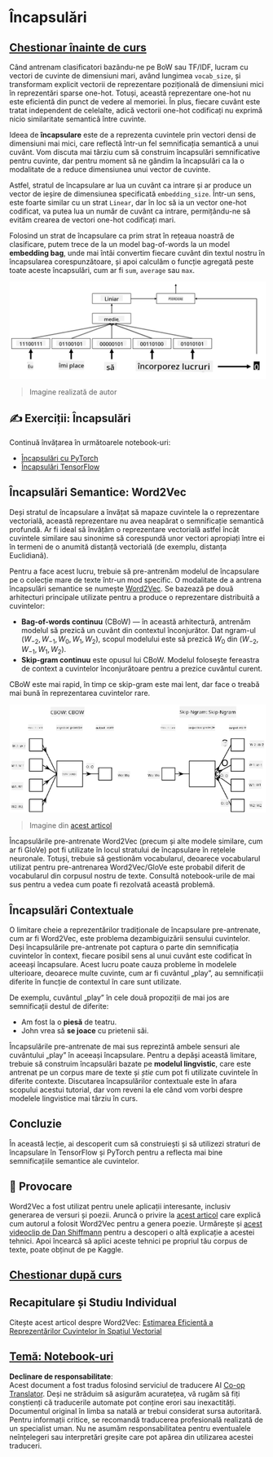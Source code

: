 <!--
CO_OP_TRANSLATOR_METADATA:
{
  "original_hash": "e40b47ac3fd48f71304ede1474e66293",
  "translation_date": "2025-08-25T21:39:21+00:00",
  "source_file": "lessons/5-NLP/14-Embeddings/README.md",
  "language_code": "ro"
}
-->
# Încapsulări

## [Chestionar înainte de curs](https://ff-quizzes.netlify.app/en/ai/quiz/27)

Când antrenam clasificatori bazându-ne pe BoW sau TF/IDF, lucram cu vectori de cuvinte de dimensiuni mari, având lungimea `vocab_size`, și transformam explicit vectorii de reprezentare pozițională de dimensiuni mici în reprezentări sparse one-hot. Totuși, această reprezentare one-hot nu este eficientă din punct de vedere al memoriei. În plus, fiecare cuvânt este tratat independent de celelalte, adică vectorii one-hot codificați nu exprimă nicio similaritate semantică între cuvinte.

Ideea de **încapsulare** este de a reprezenta cuvintele prin vectori densi de dimensiuni mai mici, care reflectă într-un fel semnificația semantică a unui cuvânt. Vom discuta mai târziu cum să construim încapsulări semnificative pentru cuvinte, dar pentru moment să ne gândim la încapsulări ca la o modalitate de a reduce dimensiunea unui vector de cuvinte.

Astfel, stratul de încapsulare ar lua un cuvânt ca intrare și ar produce un vector de ieșire de dimensiunea specificată `embedding_size`. Într-un sens, este foarte similar cu un strat `Linear`, dar în loc să ia un vector one-hot codificat, va putea lua un număr de cuvânt ca intrare, permițându-ne să evităm crearea de vectori one-hot codificați mari.

Folosind un strat de încapsulare ca prim strat în rețeaua noastră de clasificare, putem trece de la un model bag-of-words la un model **embedding bag**, unde mai întâi convertim fiecare cuvânt din textul nostru în încapsularea corespunzătoare, și apoi calculăm o funcție agregată peste toate aceste încapsulări, cum ar fi `sum`, `average` sau `max`.

![Imagine care arată un clasificator bazat pe încapsulări pentru cinci cuvinte dintr-o secvență.](../../../../../translated_images/embedding-classifier-example.b77f021a7ee67eeec8e68bfe11636c5b97d6eaa067515a129bfb1d0034b1ac5b.ro.png)

> Imagine realizată de autor

## ✍️ Exerciții: Încapsulări

Continuă învățarea în următoarele notebook-uri:
* [Încapsulări cu PyTorch](../../../../../lessons/5-NLP/14-Embeddings/EmbeddingsPyTorch.ipynb)
* [Încapsulări TensorFlow](../../../../../lessons/5-NLP/14-Embeddings/EmbeddingsTF.ipynb)

## Încapsulări Semantice: Word2Vec

Deși stratul de încapsulare a învățat să mapaze cuvintele la o reprezentare vectorială, această reprezentare nu avea neapărat o semnificație semantică profundă. Ar fi ideal să învățăm o reprezentare vectorială astfel încât cuvintele similare sau sinonime să corespundă unor vectori apropiați între ei în termeni de o anumită distanță vectorială (de exemplu, distanța Euclidiană).

Pentru a face acest lucru, trebuie să pre-antrenăm modelul de încapsulare pe o colecție mare de texte într-un mod specific. O modalitate de a antrena încapsulări semantice se numește [Word2Vec](https://en.wikipedia.org/wiki/Word2vec). Se bazează pe două arhitecturi principale utilizate pentru a produce o reprezentare distribuită a cuvintelor:

 - **Bag-of-words continuu** (CBoW) — în această arhitectură, antrenăm modelul să prezică un cuvânt din contextul înconjurător. Dat ngram-ul $(W_{-2},W_{-1},W_0,W_1,W_2)$, scopul modelului este să prezică $W_0$ din $(W_{-2},W_{-1},W_1,W_2)$.
 - **Skip-gram continuu** este opusul lui CBoW. Modelul folosește fereastra de context a cuvintelor înconjurătoare pentru a prezice cuvântul curent.

CBoW este mai rapid, în timp ce skip-gram este mai lent, dar face o treabă mai bună în reprezentarea cuvintelor rare.

![Imagine care arată algoritmii CBoW și Skip-Gram pentru conversia cuvintelor în vectori.](../../../../../translated_images/example-algorithms-for-converting-words-to-vectors.fbe9207a726922f6f0f5de66427e8a6eda63809356114e28fb1fa5f4a83ebda7.ro.png)

> Imagine din [acest articol](https://arxiv.org/pdf/1301.3781.pdf)

Încapsulările pre-antrenate Word2Vec (precum și alte modele similare, cum ar fi GloVe) pot fi utilizate în locul stratului de încapsulare în rețelele neuronale. Totuși, trebuie să gestionăm vocabularul, deoarece vocabularul utilizat pentru pre-antrenarea Word2Vec/GloVe este probabil diferit de vocabularul din corpusul nostru de texte. Consultă notebook-urile de mai sus pentru a vedea cum poate fi rezolvată această problemă.

## Încapsulări Contextuale

O limitare cheie a reprezentărilor tradiționale de încapsulare pre-antrenate, cum ar fi Word2Vec, este problema dezambiguizării sensului cuvintelor. Deși încapsulările pre-antrenate pot captura o parte din semnificația cuvintelor în context, fiecare posibil sens al unui cuvânt este codificat în aceeași încapsulare. Acest lucru poate cauza probleme în modelele ulterioare, deoarece multe cuvinte, cum ar fi cuvântul „play”, au semnificații diferite în funcție de contextul în care sunt utilizate.

De exemplu, cuvântul „play” în cele două propoziții de mai jos are semnificații destul de diferite:

- Am fost la o **piesă** de teatru.
- John vrea să **se joace** cu prietenii săi.

Încapsulările pre-antrenate de mai sus reprezintă ambele sensuri ale cuvântului „play” în aceeași încapsulare. Pentru a depăși această limitare, trebuie să construim încapsulări bazate pe **modelul lingvistic**, care este antrenat pe un corpus mare de texte și *știe* cum pot fi utilizate cuvintele în diferite contexte. Discutarea încapsulărilor contextuale este în afara scopului acestui tutorial, dar vom reveni la ele când vom vorbi despre modelele lingvistice mai târziu în curs.

## Concluzie

În această lecție, ai descoperit cum să construiești și să utilizezi straturi de încapsulare în TensorFlow și PyTorch pentru a reflecta mai bine semnificațiile semantice ale cuvintelor.

## 🚀 Provocare

Word2Vec a fost utilizat pentru unele aplicații interesante, inclusiv generarea de versuri și poezii. Aruncă o privire la [acest articol](https://www.politetype.com/blog/word2vec-color-poems) care explică cum autorul a folosit Word2Vec pentru a genera poezie. Urmărește și [acest videoclip de Dan Shiffmann](https://www.youtube.com/watch?v=LSS_bos_TPI&ab_channel=TheCodingTrain) pentru a descoperi o altă explicație a acestei tehnici. Apoi încearcă să aplici aceste tehnici pe propriul tău corpus de texte, poate obținut de pe Kaggle.

## [Chestionar după curs](https://ff-quizzes.netlify.app/en/ai/quiz/28)

## Recapitulare și Studiu Individual

Citește acest articol despre Word2Vec: [Estimarea Eficientă a Reprezentărilor Cuvintelor în Spațiul Vectorial](https://arxiv.org/pdf/1301.3781.pdf)

## [Temă: Notebook-uri](assignment.md)

**Declinare de responsabilitate**:  
Acest document a fost tradus folosind serviciul de traducere AI [Co-op Translator](https://github.com/Azure/co-op-translator). Deși ne străduim să asigurăm acuratețea, vă rugăm să fiți conștienți că traducerile automate pot conține erori sau inexactități. Documentul original în limba sa natală ar trebui considerat sursa autoritară. Pentru informații critice, se recomandă traducerea profesională realizată de un specialist uman. Nu ne asumăm responsabilitatea pentru eventualele neînțelegeri sau interpretări greșite care pot apărea din utilizarea acestei traduceri.